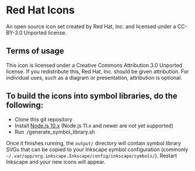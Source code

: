 # Red Hat Icons

An open source icon set created by Red Hat, Inc. and licensed under a CC-BY-3.0 Unported license.

## Terms of usage

This icon is licensed under a Creative Commons Attribution 3.0 Unported license. If you redistribute this, Red Hat, Inc. should be given attribution. For individual uses, such as a diagram or presentation, attribution is optional.

## To build the icons into symbol libraries, do the following:

* Clone this git repository
* Install [Node.js 10.x](https://nodejs.org/dist/latest-v10.x/) (Node.js 11.x and newer are not yet supported)
* Run ./generate_symbol_library.sh

Once it finishes running, the `output/` directory will contain symbol library SVGs that can be copied to your Inkscape symbol configuration (commonly `~/.var/app/org.inkscape.Inkscape/config/inkscape/symbols/`). Restart Inkscape and your new icons will appear.